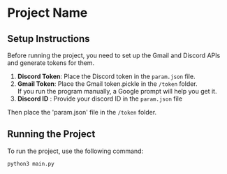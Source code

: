 # Project Name

## Setup Instructions

Before running the project, you need to set up the Gmail and Discord APIs and generate tokens for them. 

1. **Discord Token**: Place the Discord token in the `param.json` file.
2. **Gmail Token**: Place the Gmail token.pickle in the `/token` folder.<br>
    If you run the program manually, a Google prompt will help you get it.
3. **Discord ID** : Provide your discord ID in the `param.json` file

Then place the 'param.json' file in the `/token` folder.

## Running the Project

To run the project, use the following command:

```bash
python3 main.py